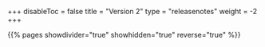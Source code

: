 +++
disableToc = false
title = "Version 2"
type = "releasenotes"
weight = -2
+++

{{% pages showdivider="true" showhidden="true" reverse="true" %}}
